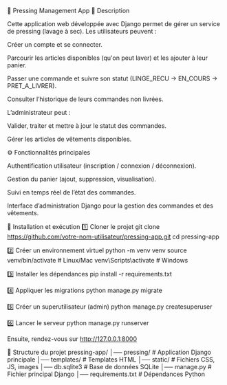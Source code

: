🧺 Pressing Management App
📌 Description

Cette application web développée avec Django permet de gérer un service de pressing (lavage à sec).
Les utilisateurs peuvent :

Créer un compte et se connecter.

Parcourir les articles disponibles (qu'on peut laver) et les ajouter à leur panier.

Passer une commande et suivre son statut (LINGE_RECU → EN_COURS → PRET_A_LIVRER).

Consulter l’historique de leurs commandes non livrées.

L’administrateur peut :

Valider, traiter et mettre à jour le statut des commandes.

Gérer les articles de vêtements disponibles.

⚙️ Fonctionnalités principales

Authentification utilisateur (inscription / connexion / déconnexion).

Gestion du panier (ajout, suppression, visualisation).

Suivi en temps réel de l’état des commandes.

Interface d’administration Django pour la gestion des commandes et des vêtements.

🚀 Installation et exécution
1️⃣ Cloner le projet
git clone https://github.com/votre-nom-utilisateur/pressing-app.git
cd pressing-app

2️⃣ Créer un environnement virtuel
python -m venv venv
source venv/bin/activate   # Linux/Mac
venv\Scripts\activate      # Windows

3️⃣ Installer les dépendances
pip install -r requirements.txt

4️⃣ Appliquer les migrations
python manage.py migrate

5️⃣ Créer un superutilisateur (admin)
python manage.py createsuperuser

6️⃣ Lancer le serveur
python manage.py runserver


Ensuite, rendez-vous sur http://127.0.0.1:8000
 
📂 Structure du projet
pressing-app/
│── pressing/            # Application Django principale
│── templates/           # Templates HTML
│── static/              # Fichiers CSS, JS, images
│── db.sqlite3           # Base de données SQLite
│── manage.py            # Fichier principal Django
│── requirements.txt     # Dépendances Python
